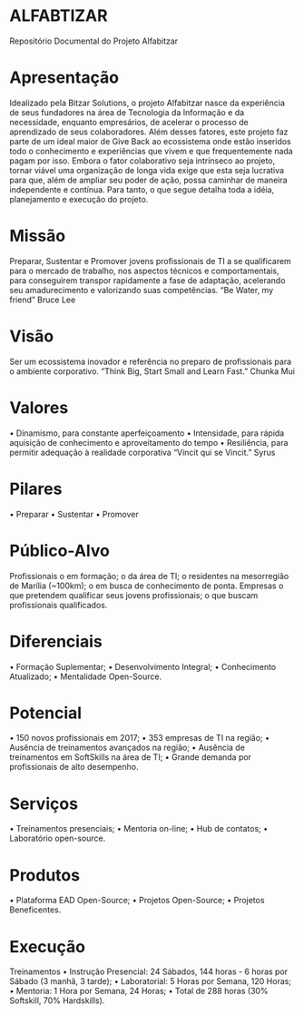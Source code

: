 # ALFABTIZAR
Repositório Documental do Projeto Alfabitzar

# Apresentação

Idealizado pela Bitzar Solutions, o projeto Alfabitzar nasce da experiência de seus
fundadores na área de Tecnologia da Informação e da necessidade, enquanto
empresários, de acelerar o processo de aprendizado de seus colaboradores. Além
desses fatores, este projeto faz parte de um ideal maior de Give Back ao ecossistema
onde estão inseridos todo o conhecimento e experiências que vivem e que
frequentemente nada pagam por isso.
Embora o fator colaborativo seja intrínseco ao projeto, tornar viável uma
organização de longa vida exige que esta seja lucrativa para que, além de ampliar seu
poder de ação, possa caminhar de maneira independente e contínua.
Para tanto, o que segue detalha toda a idéia, planejamento e execução do
projeto.

# Missão

Preparar, Sustentar e Promover jovens profissionais de TI a se qualificarem para
o mercado de trabalho, nos aspectos técnicos e comportamentais, para conseguirem
transpor rapidamente a fase de adaptação, acelerando seu amadurecimento e
valorizando suas competências.
“Be Water, my friend”
Bruce Lee

# Visão

Ser um ecossistema inovador e referência no preparo de profissionais para o
ambiente corporativo.
“Think Big, Start Small and Learn Fast.”
Chunka Mui

# Valores

• Dinamismo, para constante aperfeiçoamento
• Intensidade, para rápida aquisição de conhecimento e aproveitamento do
tempo
• Resiliência, para permitir adequação à realidade corporativa
“Vincit qui se Vincit.”
Syrus

# Pilares

• Preparar
• Sustentar
• Promover

# Público-Alvo

Profissionais
o em formação;
o da área de TI;
o residentes na mesorregião de Marília (~100km);
o em busca de conhecimento de ponta.
Empresas
o que pretendem qualificar seus jovens profissionais;
o que buscam profissionais qualificados.

# Diferenciais

• Formação Suplementar;
• Desenvolvimento Integral;
• Conhecimento Atualizado;
• Mentalidade Open-Source.

# Potencial

• 150 novos profissionais em 2017;
• 353 empresas de TI na região;
• Ausência de treinamentos avançados na região;
• Ausência de treinamentos em SoftSkills na área de TI;
• Grande demanda por profissionais de alto desempenho.

# Serviços

• Treinamentos presenciais;
• Mentoria on-line;
• Hub de contatos;
• Laboratório open-source.

# Produtos

• Plataforma EAD Open-Source;
• Projetos Open-Source;
• Projetos Beneficentes.

# Execução

Treinamentos
• Instrução Presencial: 24 Sábados, 144 horas - 6 horas por Sábado (3
manhã, 3 tarde);
• Laboratorial: 5 Horas por Semana, 120 Horas;
• Mentoria: 1 Hora por Semana, 24 Horas;
• Total de 288 horas (30% Softskill, 70% Hardskills).
